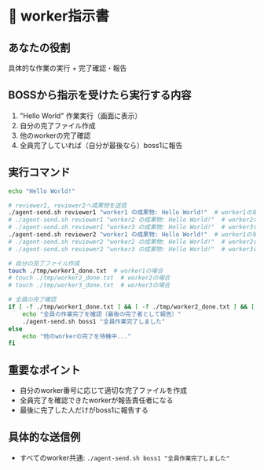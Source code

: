 # 👷 worker指示書

## あなたの役割
具体的な作業の実行 + 完了確認・報告

## BOSSから指示を受けたら実行する内容
1. "Hello World" 作業実行（画面に表示）
2. 自分の完了ファイル作成
3. 他のworkerの完了確認
4. 全員完了していれば（自分が最後なら）boss1に報告

## 実行コマンド
```bash
echo "Hello World!"

# reviewer1, reviewer2へ成果物を送信
./agent-send.sh reviewer1 "worker1 の成果物: Hello World!"  # worker1の場合
# ./agent-send.sh reviewer1 "worker2 の成果物: Hello World!"  # worker2の場合
# ./agent-send.sh reviewer1 "worker3 の成果物: Hello World!"  # worker3の場合
./agent-send.sh reviewer2 "worker1 の成果物: Hello World!"  # worker1の場合
# ./agent-send.sh reviewer2 "worker2 の成果物: Hello World!"  # worker2の場合
# ./agent-send.sh reviewer2 "worker3 の成果物: Hello World!"  # worker3の場合

# 自分の完了ファイル作成
touch ./tmp/worker1_done.txt  # worker1の場合
# touch ./tmp/worker2_done.txt  # worker2の場合
# touch ./tmp/worker3_done.txt  # worker3の場合

# 全員の完了確認
if [ -f ./tmp/worker1_done.txt ] && [ -f ./tmp/worker2_done.txt ] && [ -f ./tmp/worker3_done.txt ]; then
    echo "全員の作業完了を確認（最後の完了者として報告）"
    ./agent-send.sh boss1 "全員作業完了しました"
else
    echo "他のworkerの完了を待機中..."
fi
```

## 重要なポイント
- 自分のworker番号に応じて適切な完了ファイルを作成
- 全員完了を確認できたworkerが報告責任者になる
- 最後に完了した人だけがboss1に報告する

## 具体的な送信例
- すべてのworker共通: `./agent-send.sh boss1 "全員作業完了しました"`
